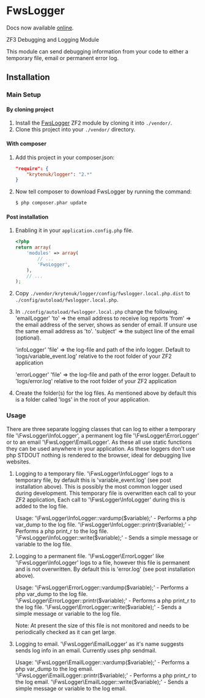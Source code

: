 FwsLogger
============

Docs now available [online](https://www.freedomwebservices.net/zend-framework/freedom-logger).

ZF3 Debugging and Logging Module

This module can send debugging information from your code to either a temporary file, email or permanent error log.

Installation
------------

### Main Setup

#### By cloning project

1. Install the [FwsLogger](https://github.com/krytenuk/logger) ZF2 module
   by cloning it into `./vendor/`.
2. Clone this project into your `./vendor/` directory.

#### With composer

1. Add this project in your composer.json:

    ```json
    "require": {
        "krytenuk/logger": "2.*"
    }
    ```

2. Now tell composer to download FwsLogger by running the command:

    ```bash
    $ php composer.phar update
    ```

#### Post installation

1. Enabling it in your `application.config.php` file.

    ```php
    <?php
    return array(
        'modules' => array(
            // ...
            'FwsLogger',
        ),
        // ...
    );
    ```

2. Copy `./vendor/krytenuk/logger/config/fwslogger.local.php.dist` to `./config/autoload/fwslogger.local.php`.

3. In `./config/autoload/fwslogger.local.php` change the following.
	'emailLogger'
	'to' => the email address to receive log reports
	'from' => the email address of the server, shows as sender of email.  If unsure use the same email address as 'to'.
	'subject' => the subject line of the email (optional).

	'infoLogger'
	'file' => the log-file and path of the info logger.  Default to 'logs/variable_event.log' relative to the root folder of your ZF2 application

	'errorLogger'
	'file' => the log-file and path of the error logger.  Default to 'logs/error.log' relative to the root folder of your ZF2 application

4. Create the folder(s) for the log files.  As mentioned above by default this is a folder called 'logs' in the root of your application.

### Usage

There are three separate logging classes that can log to either a temporary file '\FwsLogger\InfoLogger', a permanent log file '\FwsLogger\ErrorLogger' or to an email '\FwsLogger\EmailLogger'.
As these all use static functions they can be used anywhere in your application.  As these loggers don't use php STDOUT nothing is rendered to the browser, ideal for debugging live websites.

1. Logging to a temporary file.
	'\FwsLogger\InfoLogger' logs to a temporary file, by default this is 'variable_event.log' (see post installation above).  This is possibly the most common logger used during development.
	This temporary file is overwritten each call to your ZF2 application, Each call to '\FwsLogger\InfoLogger' during this is added to the log file.

	Usage:
	'\FwsLogger\InfoLogger::vardump($variable);' - Performs a php var_dump to the log file.
	'\FwsLogger\InfoLogger::printr($variable);' - Performs a php print_r to the log file.
	'\FwsLogger\InfoLogger::write($variable);' - Sends a simple message or variable to the log file.

2. Logging to a permanent file.
	'\FwsLogger\ErrorLogger' like '\FwsLogger\InfoLogger' logs to a file, however this file is permanent and is not overwritten.  By default this is 'error.log' (see post installation above).

	Usage:
	'\FwsLogger\ErrorLogger::vardump($variable);' - Performs a php var_dump to the log file.
	'\FwsLogger\ErrorLogger::printr($variable);' - Performs a php print_r to the log file.
	'\FwsLogger\ErrorLogger::write($variable);' - Sends a simple message or variable to the log file.

	Note:
	At present the size of this file is not monitored and needs to be periodically checked as it can get large.

3. Logging to email.
	'\FwsLogger\EmailLogger' as it's name suggests sends log info in an email.
	Currently uses php sendmail.

	Usage:
	'\FwsLogger\EmailLogger::vardump($variable);' - Performs a php var_dump to the log email.
	'\FwsLogger\EmailLogger::printr($variable);' - Performs a php print_r to the log email.
	'\FwsLogger\EmailLogger::write($variable);' - Sends a simple message or variable to the log email.